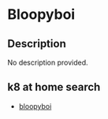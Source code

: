 # Bloopyboi

## Description

No description provided.

## k8 at home search

- [bloopyboi](https://nanne.dev/k8s-at-home-search/#/bloopyboi)
